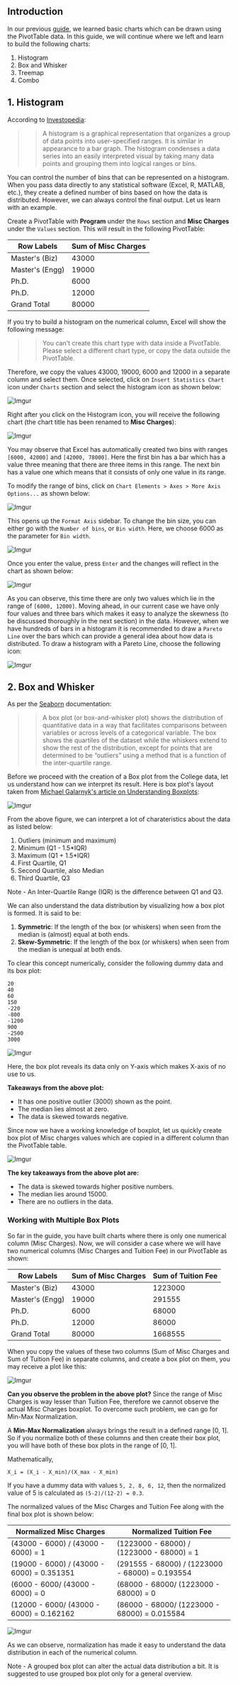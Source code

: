 ## Introduction
In our previous [guide](), we learned basic charts which can be drawn using the PivotTable data. In this guide, we will continue where we left and learn to build the following charts:
1. Histogram
2. Box and Whisker
3. Treemap
4. Combo

## 1. Histogram
According to [Investopedia](https://www.investopedia.com/terms/h/histogram.asp):

>> A histogram is a graphical representation that organizes a group of data points into user-specified ranges. It is similar in appearance to a bar graph. The histogram condenses a data series into an easily interpreted visual by taking many data points and grouping them into logical ranges or bins.

You can control the number of bins that can be represented on a histogram. When you pass data directly to any statistical software (Excel, R, MATLAB, etc.), they create a defined number of bins based on how the data is distributed. However, we can always control the final output. Let us learn with an example.

Create a PivotTable with **Program** under the `Rows` section and **Misc Charges** under the `Values` section. This will result in the following PivotTable:


|   Row Labels    | Sum of Misc Charges |
|-----------------|---------------------|
| Master's (Biz)  |               43000 |
| Master's (Engg) |               19000 |
| Ph.D.           |                6000 |
| Ph.D.           |               12000 |
| Grand Total     |               80000 |

If you try to build a histogram on the numerical column, Excel will show the following message:

>> You can't create this chart type with data inside a PivotTable. Please select a different chart type, or copy the data outside the PivotTable.

Therefore, we copy the values 43000, 19000, 6000 and 12000 in a separate column and select them. Once selected, click on `Insert Statistics Chart` icon under `Charts` section and select the histogram icon as shown below:

![Imgur](https://i.imgur.com/ziuc26g.png)

Right after you click on the Histogram icon, you will receive the following chart (the chart title has been renamed to **Misc Charges**):

![Imgur](https://i.imgur.com/ho8hugD.png)

You may observe that Excel has automatically created two bins with ranges `[6000, 42000]` and `[42000, 78000]`. Here the first bin has a bar which has a value three meaning that there are three items in this range. The next bin has a value one which means that it consists of only one value in its range.

To modify the range of bins, click on `Chart Elements > Axes > More Axis Options...` as shown below:

![Imgur](https://i.imgur.com/C04l07C.png)

This opens up the `Format Axis` sidebar. To change the bin size, you can either go with the `Number of bins`, or `Bin width`. Here, we choose 6000 as the parameter for `Bin width`.

![Imgur](https://i.imgur.com/0YKcuTx.png)

Once you enter the value, press `Enter` and the changes will reflect in the chart as shown below:

![Imgur](https://i.imgur.com/wXYE0Vh.png)

As you can observe, this time there are only two values which lie in the range of `[6000, 12000]`. Moving ahead, in our current case we have only four values and three bars which makes it easy to analyze the skewness (to be discussed thoroughly in the next section) in the data. However, when we have hundreds of bars in a histogram it is recommended to draw a `Pareto Line` over the bars which can provide a general idea about how data is distributed. To draw a histogram with a Pareto Line, choose the following icon:

![Imgur](https://i.imgur.com/HDJ6pya.png)


## 2. Box and Whisker
As per the [Seaborn](https://seaborn.pydata.org/generated/seaborn.boxplot.html) documentation:

>> A box plot (or box-and-whisker plot) shows the distribution of quantitative data in a way that facilitates comparisons between variables or across levels of a categorical variable. The box shows the quartiles of the dataset while the whiskers extend to show the rest of the distribution, except for points that are determined to be “outliers” using a method that is a function of the inter-quartile range.

Before we proceed with the creation of a Box plot from the College data, let us understand how can we interpret its result. Here is box plot's layout taken from [Michael Galarnyk's article on Understanding Boxplots](https://towardsdatascience.com/understanding-boxplots-5e2df7bcbd51):

![Imgur](https://i.imgur.com/Tii8mc8.png)

From the above figure, we can interpret a lot of charateristics about the data as listed below:
1. Outliers (minimum and maximum)
2. Minimum (Q1 - 1.5\*IQR)
3. Maximum (Q1 + 1.5\*IQR)
4. First Quartile, Q1
5. Second Quartile, also Median
6. Third Quartile, Q3

Note - An Inter-Quartile Range (IQR) is the difference between Q1 and Q3.

We can also understand the data distribution by visualizing how a box plot is formed. It is said to be:
1. **Symmetric**: If the length of the box (or whiskers) when seen from the median is (almost) equal at both ends.
2. **Skew-Symmetric**: If the length of the box (or whiskers) when seen from the median is unequal at both ends.

To clear this concept numerically, consider the following dummy data and its box plot:


```
20
40
60
150
-220
-800
-1200
900
-2500
3000
```

![Imgur](https://i.imgur.com/nX7eJEZ.png)

Here, the box plot reveals its data only on Y-axis which makes X-axis of no use to us. 

**Takeaways from the above plot:**
- It has one positive outlier (3000) shown as the point.
- The median lies almost at zero.
- The data is skewed towards negative.

Since now we have a working knowledge of boxplot, let us quickly create box plot of Misc charges values which are copied in a different column than the PivotTable table.

![Imgur](https://i.imgur.com/JFlb4PB.png)

**The key takeaways from the above plot are:**
- The data is skewed towards higher positive numbers.
- The median lies around 15000.
- There are no outliers in the data.

### Working with Multiple Box Plots
So far in the guide, you have built charts where there is only one numerical column (Misc Charges). Now, we will consider a case where we will have two numerical columns (Misc Charges and Tuition Fee) in our PivotTable as shown:

|   Row Labels    | Sum of Misc Charges | Sum of Tuition Fee |
|-----------------|---------------------|--------------------|
| Master's (Biz)  |               43000 |            1223000 |
| Master's (Engg) |               19000 |             291555 |
| Ph.D.           |                6000 |              68000 |
| Ph.D.           |               12000 |              86000 |
| Grand Total     |               80000 |            1668555 |

When you copy the values of these two columns (Sum of Misc Charges and Sum of Tuition Fee) in separate columns, and create a box plot on them, you may receive a plot like this:

![Imgur](https://i.imgur.com/cMlW5r9.png)

**Can you observe the problem in the above plot?**
Since the range of Misc Charges is way lesser than Tuition Fee, therefore we cannot observe the actual Misc Charges boxplot. To overcome such problem, we can go for Min-Max Normalization.

A **Min-Max Normalization** always brings the result in a defined range [0, 1]. So if you normalize both of these columns and then create their box plot, you will have both of these box plots in the range of [0, 1]. 

Mathematically,

`X_i = (X_i - X_min)/(X_max - X_min)`

If you have a dummy data with values `5, 2, 8, 6, 12`, then the normalized value of 5 is calculated as `(5-2)/(12-2) = 0.3`.

The normalized values of the Misc Charges and Tuition Fee along with the final box plot is shown below:

|          Normalized Misc Charges           |             Normalized Tuition Fee              |
|--------------------------------------------|-------------------------------------------------|
| (43000 - 6000) / (43000 - 6000) = 1        | (1223000 - 68000) / (1223000 - 68000) = 1       |
| (19000 - 6000) / (43000 - 6000) = 0.351351 | (291555 - 68000) / (1223000 - 68000) = 0.193554 |
| (6000 - 6000/ (43000 - 6000) = 0           | (68000 - 68000/ (1223000 - 68000) = 0           |
| (12000 - 6000/ (43000 - 6000) = 0.162162   | (86000 - 68000/ (1223000 - 68000) = 0.015584    |

![Imgur](https://i.imgur.com/5zf6782.png)

As we can observe, normalization has made it easy to understand the data distribution in each of the numerical column. 

Note - A grouped box plot can alter the actual data distribution a bit. It is suggested to use grouped box plot only for a general overview.
